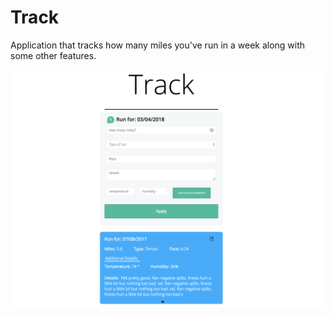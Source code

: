 # Track
Application that tracks how many miles you've run in a week along with some other features.

![Alt text](/track.png?raw=true)
